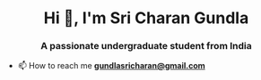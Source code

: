 <h1 align="center">Hi 👋, I'm Sri Charan Gundla</h1>
<h3 align="center">A passionate undergraduate student from India</h3>

- 📫 How to reach me **gundlasricharan@gmail.com**

<p align="left">
</p>


